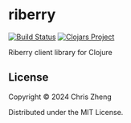 # riberry

[![Build Status](https://github.com/zcaudate-xyz/riberry/actions/workflows/clojure.yml/badge.svg)](https://github.com/zcaudate-xyz/riberry/actions)
[![Clojars Project](https://img.shields.io/clojars/v/xyz.zcaudate/riberry.svg)](https://clojars.org/xyz.zcaudate/riberry)

Riberry client library for Clojure

## License

Copyright © 2024 Chris Zheng

Distributed under the MIT License.
